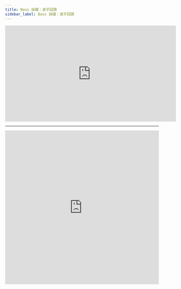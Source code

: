 ```yaml
---
title: Bass 採譜：浪子回頭
sidebar_label: Bass 採譜：浪子回頭
---
```


<iframe width="560" height="315" src="https://www.youtube.com/embed/x3bDhtuC5yk" frameborder="0" allow="accelerometer; autoplay; encrypted-media; gyroscope; picture-in-picture" allowfullscreen></iframe>

---

<div style="overflow:hidden;padding-top:100%;position:relative;">
    <iframe src="https://sibl.pub/BJe2dkZkI" frameborder="0" style="height: 100%; width: 100%; position: absolute; top: 0; bottom: 0; left: 0; right: 0;" allowfullscreen></iframe>
</div>